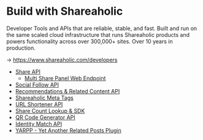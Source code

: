 Build with Shareaholic
===================

Developer Tools and APIs that are reliable, stable, and fast. Built and run on the same scaled cloud infrastructure that runs Shareaholic products and powers functionality across over 300,000+ sites. Over 10 years in production.

-> https://www.shareaholic.com/developers

* [Share API](https://github.com/shareaholic/shareaholic-api-docs/blob/master/api_share.md)
  * [Multi Share Panel Web Endpoint](https://github.com/shareaholic/shareaholic-api-docs/blob/master/web_multisharepanel.md)
* [Social Follow API](https://www.shareaholic.com/api/follow/)
* [Recommendations & Related Content API](https://github.com/shareaholic/shareaholic-api-docs/blob/master/api_related_content.md)
* [Shareaholic Meta Tags](https://github.com/shareaholic/shareaholic-api-docs/blob/master/shareaholic_meta_tags.md)
* [URL Shortener API](https://www.shareaholic.com/api/shortener/)
* [Share Count Lookup & SDK](https://www.shareaholic.com/sharecounter/)
* [QR Code Generator API](https://www.shareaholic.com/api/qrcode/)
* [Identity Match API](https://www.shareaholic.com/api/match/)
* [YARPP - Yet Another Related Posts Plugin](https://github.com/shareaholic/shareaholic-api-docs/blob/master/yarpp.md)


